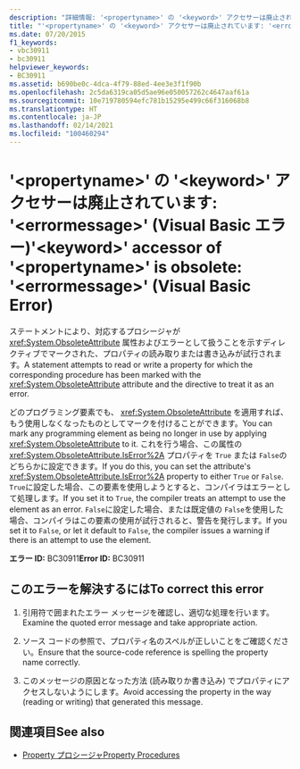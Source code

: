 ```yaml
---
description: "詳細情報: '<propertyname>' の '<keyword>' アクセサーは廃止されています: '<errormessage>' (Visual Basic エラー)"
title: "'<propertyname>' の '<keyword>' アクセサーは廃止されています: '<errormessage>' (Visual Basic エラー)"
ms.date: 07/20/2015
f1_keywords:
- vbc30911
- bc30911
helpviewer_keywords:
- BC30911
ms.assetid: b690be0c-4dca-4f79-88ed-4ee3e3f1f90b
ms.openlocfilehash: 2c5da6319ca05d5ae96e050057262c4647aaf61a
ms.sourcegitcommit: 10e719780594efc781b15295e499c66f316068b8
ms.translationtype: HT
ms.contentlocale: ja-JP
ms.lasthandoff: 02/14/2021
ms.locfileid: "100460294"
---
```

# <a name="keyword-accessor-of-propertyname-is-obsolete-errormessage-visual-basic-error"></a><span data-ttu-id="9dfad-103">'\<propertyname>' の '\<keyword>' アクセサーは廃止されています: '\<errormessage>' (Visual Basic エラー)</span><span class="sxs-lookup"><span data-stu-id="9dfad-103">'\<keyword>' accessor of '\<propertyname>' is obsolete: '\<errormessage>' (Visual Basic Error)</span></span>

<span data-ttu-id="9dfad-104">ステートメントにより、対応するプロシージャが <xref:System.ObsoleteAttribute> 属性およびエラーとして扱うことを示すディレクティブでマークされた、プロパティの読み取りまたは書き込みが試行されます。</span><span class="sxs-lookup"><span data-stu-id="9dfad-104">A statement attempts to read or write a property for which the corresponding procedure has been marked with the <xref:System.ObsoleteAttribute> attribute and the directive to treat it as an error.</span></span>  
  
 <span data-ttu-id="9dfad-105">どのプログラミング要素でも、 <xref:System.ObsoleteAttribute> を適用すれば、もう使用しなくなったものとしてマークを付けることができます。</span><span class="sxs-lookup"><span data-stu-id="9dfad-105">You can mark any programming element as being no longer in use by applying <xref:System.ObsoleteAttribute> to it.</span></span> <span data-ttu-id="9dfad-106">これを行う場合、この属性の <xref:System.ObsoleteAttribute.IsError%2A> プロパティを `True` または `False`のどちらかに設定できます。</span><span class="sxs-lookup"><span data-stu-id="9dfad-106">If you do this, you can set the attribute's <xref:System.ObsoleteAttribute.IsError%2A> property to either `True` or `False`.</span></span> <span data-ttu-id="9dfad-107">`True`に設定した場合、この要素を使用しようとすると、コンパイラはエラーとして処理します。</span><span class="sxs-lookup"><span data-stu-id="9dfad-107">If you set it to `True`, the compiler treats an attempt to use the element as an error.</span></span> <span data-ttu-id="9dfad-108">`False`に設定した場合、または既定値の `False`を使用した場合、コンパイラはこの要素の使用が試行されると、警告を発行します。</span><span class="sxs-lookup"><span data-stu-id="9dfad-108">If you set it to `False`, or let it default to `False`, the compiler issues a warning if there is an attempt to use the element.</span></span>  
  
 <span data-ttu-id="9dfad-109">**エラー ID:** BC30911</span><span class="sxs-lookup"><span data-stu-id="9dfad-109">**Error ID:** BC30911</span></span>  
  
## <a name="to-correct-this-error"></a><span data-ttu-id="9dfad-110">このエラーを解決するには</span><span class="sxs-lookup"><span data-stu-id="9dfad-110">To correct this error</span></span>  
  
1. <span data-ttu-id="9dfad-111">引用符で囲まれたエラー メッセージを確認し、適切な処理を行います。</span><span class="sxs-lookup"><span data-stu-id="9dfad-111">Examine the quoted error message and take appropriate action.</span></span>  
  
2. <span data-ttu-id="9dfad-112">ソース コードの参照で、プロパティ名のスペルが正しいことをご確認ください。</span><span class="sxs-lookup"><span data-stu-id="9dfad-112">Ensure that the source-code reference is spelling the property name correctly.</span></span>  
  
3. <span data-ttu-id="9dfad-113">このメッセージの原因となった方法 (読み取りか書き込み) でプロパティにアクセスしないようにします。</span><span class="sxs-lookup"><span data-stu-id="9dfad-113">Avoid accessing the property in the way (reading or writing) that generated this message.</span></span>  
  
## <a name="see-also"></a><span data-ttu-id="9dfad-114">関連項目</span><span class="sxs-lookup"><span data-stu-id="9dfad-114">See also</span></span>

- [<span data-ttu-id="9dfad-115">Property プロシージャ</span><span class="sxs-lookup"><span data-stu-id="9dfad-115">Property Procedures</span></span>](../programming-guide/language-features/procedures/property-procedures.md)

